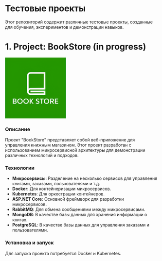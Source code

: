 # Тестовые проекты
Этот репозиторий содержит различные тестовые проекты, созданные для обучения, экспериментов и демонстрации навыков.
# 1. Project: BookStore (in progress)
<img src="logos/bookstore.png" alt="Логотип проекта" width="200" height="200">


### Описание
Проект "BookStore" представляет собой веб-приложение для управления книжным магазином. Этот проект разработан с использованием микросервисной архитектуры для демонстрации различных технологий и подходов.

### Технологии
- **Микросервисы**: Разделение на несколько сервисов для управления книгами, заказами, пользователями и т.д.
- **Docker**: Для контейнеризации микросервисов.
- **Kubernetes**: Для оркестрации контейнеров.
- **ASP.NET Core**: Основной фреймворк для разработки микросервисов.
- **RabbitMQ**: Для обмена сообщениями между микросервисами.
- **MongoDB**: В качестве базы данных для хранения информации о книгах.
- **PostgreSQL**: В качестве базы данных для управления заказами и пользователями.

### Установка и запуск
Для запуска проекта потребуется Docker и Kubernetes.
